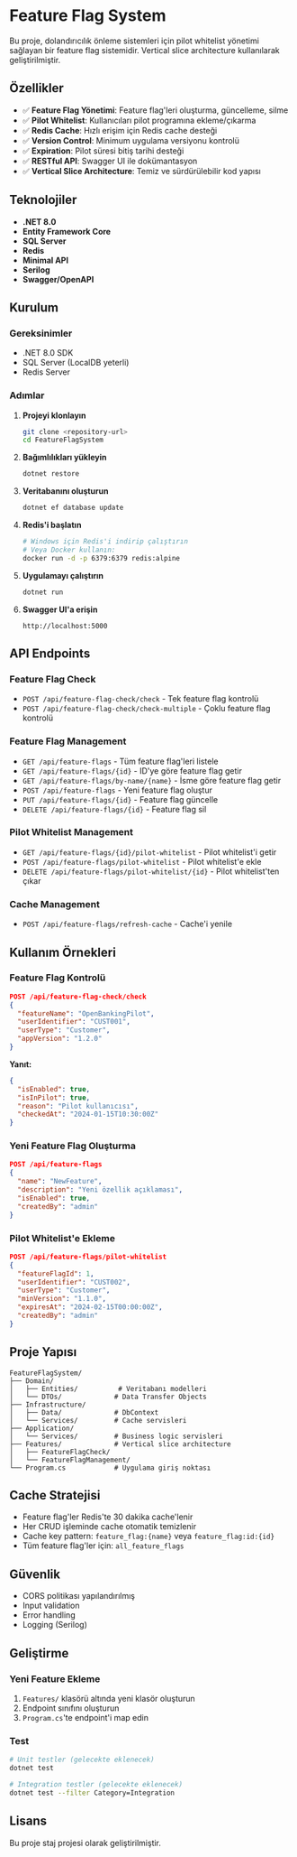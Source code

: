 # Feature Flag System

Bu proje, dolandırıcılık önleme sistemleri için pilot whitelist yönetimi sağlayan bir feature flag sistemidir. Vertical slice architecture kullanılarak geliştirilmiştir.

## Özellikler

- ✅ **Feature Flag Yönetimi**: Feature flag'leri oluşturma, güncelleme, silme
- ✅ **Pilot Whitelist**: Kullanıcıları pilot programına ekleme/çıkarma
- ✅ **Redis Cache**: Hızlı erişim için Redis cache desteği
- ✅ **Version Control**: Minimum uygulama versiyonu kontrolü
- ✅ **Expiration**: Pilot süresi bitiş tarihi desteği
- ✅ **RESTful API**: Swagger UI ile dokümantasyon
- ✅ **Vertical Slice Architecture**: Temiz ve sürdürülebilir kod yapısı

## Teknolojiler

- **.NET 8.0**
- **Entity Framework Core**
- **SQL Server**
- **Redis**
- **Minimal API**
- **Serilog**
- **Swagger/OpenAPI**

## Kurulum

### Gereksinimler

- .NET 8.0 SDK
- SQL Server (LocalDB yeterli)
- Redis Server

### Adımlar

1. **Projeyi klonlayın**
   ```bash
   git clone <repository-url>
   cd FeatureFlagSystem
   ```

2. **Bağımlılıkları yükleyin**
   ```bash
   dotnet restore
   ```

3. **Veritabanını oluşturun**
   ```bash
   dotnet ef database update
   ```

4. **Redis'i başlatın**
   ```bash
   # Windows için Redis'i indirip çalıştırın
   # Veya Docker kullanın:
   docker run -d -p 6379:6379 redis:alpine
   ```

5. **Uygulamayı çalıştırın**
   ```bash
   dotnet run
   ```

6. **Swagger UI'a erişin**
   ```
   http://localhost:5000
   ```

## API Endpoints

### Feature Flag Check
- `POST /api/feature-flag-check/check` - Tek feature flag kontrolü
- `POST /api/feature-flag-check/check-multiple` - Çoklu feature flag kontrolü

### Feature Flag Management
- `GET /api/feature-flags` - Tüm feature flag'leri listele
- `GET /api/feature-flags/{id}` - ID'ye göre feature flag getir
- `GET /api/feature-flags/by-name/{name}` - İsme göre feature flag getir
- `POST /api/feature-flags` - Yeni feature flag oluştur
- `PUT /api/feature-flags/{id}` - Feature flag güncelle
- `DELETE /api/feature-flags/{id}` - Feature flag sil

### Pilot Whitelist Management
- `GET /api/feature-flags/{id}/pilot-whitelist` - Pilot whitelist'i getir
- `POST /api/feature-flags/pilot-whitelist` - Pilot whitelist'e ekle
- `DELETE /api/feature-flags/pilot-whitelist/{id}` - Pilot whitelist'ten çıkar

### Cache Management
- `POST /api/feature-flags/refresh-cache` - Cache'i yenile

## Kullanım Örnekleri

### Feature Flag Kontrolü

```json
POST /api/feature-flag-check/check
{
  "featureName": "OpenBankingPilot",
  "userIdentifier": "CUST001",
  "userType": "Customer",
  "appVersion": "1.2.0"
}
```

**Yanıt:**
```json
{
  "isEnabled": true,
  "isInPilot": true,
  "reason": "Pilot kullanıcısı",
  "checkedAt": "2024-01-15T10:30:00Z"
}
```

### Yeni Feature Flag Oluşturma

```json
POST /api/feature-flags
{
  "name": "NewFeature",
  "description": "Yeni özellik açıklaması",
  "isEnabled": true,
  "createdBy": "admin"
}
```

### Pilot Whitelist'e Ekleme

```json
POST /api/feature-flags/pilot-whitelist
{
  "featureFlagId": 1,
  "userIdentifier": "CUST002",
  "userType": "Customer",
  "minVersion": "1.1.0",
  "expiresAt": "2024-02-15T00:00:00Z",
  "createdBy": "admin"
}
```

## Proje Yapısı

```
FeatureFlagSystem/
├── Domain/
│   ├── Entities/          # Veritabanı modelleri
│   └── DTOs/             # Data Transfer Objects
├── Infrastructure/
│   ├── Data/             # DbContext
│   └── Services/         # Cache servisleri
├── Application/
│   └── Services/         # Business logic servisleri
├── Features/             # Vertical slice architecture
│   ├── FeatureFlagCheck/
│   └── FeatureFlagManagement/
└── Program.cs            # Uygulama giriş noktası
```

## Cache Stratejisi

- Feature flag'ler Redis'te 30 dakika cache'lenir
- Her CRUD işleminde cache otomatik temizlenir
- Cache key pattern: `feature_flag:{name}` veya `feature_flag:id:{id}`
- Tüm feature flag'ler için: `all_feature_flags`

## Güvenlik

- CORS politikası yapılandırılmış
- Input validation
- Error handling
- Logging (Serilog)

## Geliştirme

### Yeni Feature Ekleme

1. `Features/` klasörü altında yeni klasör oluşturun
2. Endpoint sınıfını oluşturun
3. `Program.cs`'te endpoint'i map edin

### Test

```bash
# Unit testler (gelecekte eklenecek)
dotnet test

# Integration testler (gelecekte eklenecek)
dotnet test --filter Category=Integration
```

## Lisans

Bu proje staj projesi olarak geliştirilmiştir.
